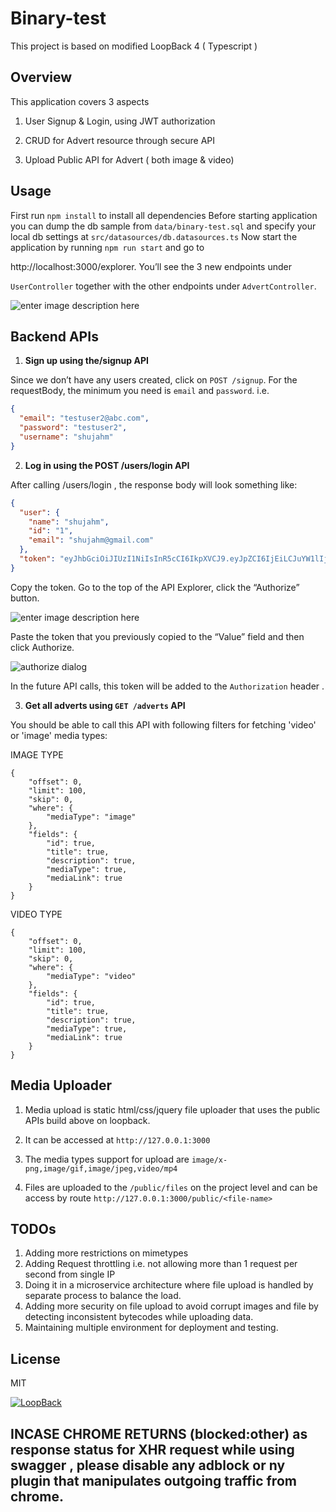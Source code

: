 # Binary-test

This project is based on modified LoopBack 4 ( Typescript )

## Overview

This application covers 3 aspects

1. User Signup & Login, using JWT authorization

2. CRUD for Advert resource through secure API

3. Upload Public API for Advert ( both image & video)

## Usage

First run `npm install` to install all dependencies
Before starting application you can dump the db sample from `data/binary-test.sql` and specify your local db settings at `src/datasources/db.datasources.ts`
Now start the application by running `npm run start` and go to

http://localhost:3000/explorer. You’ll see the 3 new endpoints under

`UserController` together with the other endpoints under `AdvertController`.

![enter image description here](https://raw.githubusercontent.com/shujahm/binary-test/master/documents/image.png?token=ACA6DDKQ2CYXPWUDQUDZAZK7M2AOK)

## Backend APIs

1. **Sign up using the/signup API**

Since we don’t have any users created, click on `POST /signup`. For the requestBody, the minimum you need is `email` and `password`. i.e.

```json
{
  "email": "testuser2@abc.com",
  "password": "testuser2",
  "username": "shujahm"
}
```

2. **Log in using the POST /users/login API**

After calling /users/login , the response body will look something like:

```json
{
  "user": {
    "name": "shujahm",
    "id": "1",
    "email": "shujahm@gmail.com"
  },
  "token": "eyJhbGciOiJIUzI1NiIsInR5cCI6IkpXVCJ9.eyJpZCI6IjEiLCJuYW1lIjoic2h1amFobSIsImVtYWlsIjoic2h1amFobUBnbWFpbC5jb20iLCJpYXQiOjE2MDA1NTE5OTYsImV4cCI6MTYwMDU3MzU5Nn0.VZx86vr9Ut3ckc_SjySq1H1EzikQ02NJdIdwEskA-o8"
}
```

Copy the token. Go to the top of the API Explorer, click the “Authorize” button.

![enter image description here](https://raw.githubusercontent.com/shujahm/binary-test/master/documents/image2.png?token=ACA6DDMQYBULW337FJXVT3C7M2A3M)

Paste the token that you previously copied to the “Value” field and then click Authorize.

![authorize dialog](https://loopback.io/pages/en/lb4/imgs/auth-tutorial-jwt-token.png)

In the future API calls, this token will be added to the `Authorization` header .

3. **Get all adverts using `GET /adverts` API**

You should be able to call this API with following filters for fetching 'video' or 'image' media types:

IMAGE TYPE

    {
    	"offset": 0,
    	"limit": 100,
    	"skip": 0,
    	"where": {
    		"mediaType": "image"
    	},
    	"fields": {
    		"id": true,
    		"title": true,
    		"description": true,
    		"mediaType": true,
    		"mediaLink": true
    	}
    }

VIDEO TYPE

    {
    	"offset": 0,
    	"limit": 100,
    	"skip": 0,
    	"where": {
    		"mediaType": "video"
    	},
    	"fields": {
    		"id": true,
    		"title": true,
    		"description": true,
    		"mediaType": true,
    		"mediaLink": true
    	}
    }

## Media Uploader

1. Media upload is static html/css/jquery file uploader that uses the public APIs build above on loopback.

2. It can be accessed at `http://127.0.0.1:3000`

3. The media types support for upload are `image/x-png,image/gif,image/jpeg,video/mp4`

4. Files are uploaded to the `/public/files` on the project level and can be access by route `http://127.0.0.1:3000/public/<file-name>`

## TODOs

1. Adding more restrictions on mimetypes
2. Adding Request throttling i.e. not allowing more than 1 request per second from single IP
3. Doing it in a microservice architecture where file upload is handled by separate process to balance the load.
4. Adding more security on file upload to avoid corrupt images and file by detecting inconsistent bytecodes while uploading data.
5. Maintaining multiple environment for deployment and testing.

## License

MIT

[![LoopBack](<https://github.com/strongloop/loopback-next/raw/master/docs/site/imgs/branding/Powered-by-LoopBack-Badge-(blue)-@2x.png>)](http://loopback.io/)

## INCASE CHROME RETURNS (blocked:other) as response status for XHR request while using swagger , please disable any adblock or ny plugin that manipulates outgoing traffic from chrome.
